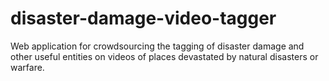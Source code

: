 # disaster-damage-video-tagger
Web application for crowdsourcing the tagging of disaster damage and other useful entities on videos of places devastated by natural disasters or warfare.
